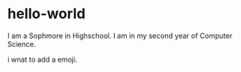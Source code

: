 # hello-world
I am a Sophmore in Highschool. I am in my second year of Computer Science.


i wnat to add a emoji.
